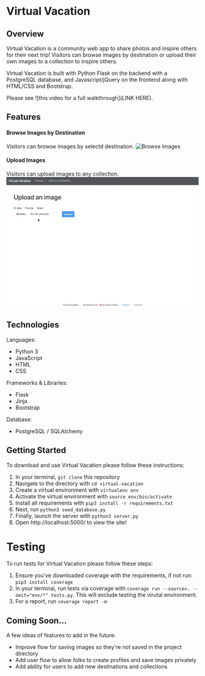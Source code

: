# Virtual Vacation 
## Overview
Virtual Vacation is a community web app to share photos and inspire others
for their next trip! Visitors can browse images by destination or upload
their own images to a collection to inspire others. 

Virtual Vacation is built with Python Flask on the backend with a PostgreSQL database,
and Javascript/jQuery on the frontend along with HTML/CSS and Bootstrap. 

Please see ![this video for a full walkthrough](LINK HERE). 

## Features 
#### Browse Images by Destination  
Visitors can browse images by selectd destination.
![Browse Images](/static/img/features/browse.gif)

#### Upload Images 
Visitors can upload images to any collection. 
![Upload Images](/static/img/features/upload.gif)

## Technologies
Languages:
- Python 3
- JavaScript
- HTML
- CSS

Frameworks & Libraries:
- Flask
- Jinja
- Bootstrap 

Database:
 - PostgreSQL / SQLAlchemy

## Getting Started  
To download and use Virtual Vacation please follow these instructions:
1. In your terminal, `git clone` this repository 
2. Navigate to the directory with `cd virtual-vacation`
3. Create a virtual environment with `virtualenv env`
4. Activate the virtual environment with `source env/bin/activate`
6. Install all requirements with `pip3 install -r requirements.txt`
7. Next, run `python3 seed_database.py`
8. Finally, launch the server with `python3 server.py`
9. Open http://localhost:5000/ to view the site!

# Testing
To run tests for Virtual Vacation please follow these steps: 

1. Ensure you've downloaded coverage with the requirements, if not run: `pip3 install coverage`
2. In your terminal, run tests via coverage with `coverage run --source=. --omit="env/*" tests.py`. This will exclude testing the virutal environment. 
3. For a report, run `coverage report -m`

## Coming Soon...
A few ideas of features to add in the future: 
- Improve flow for saving images so they're not saved in the project directory
- Add user flow to allow folks to create profiles and save images privately
- Add ability for users to add new destinations and collections 